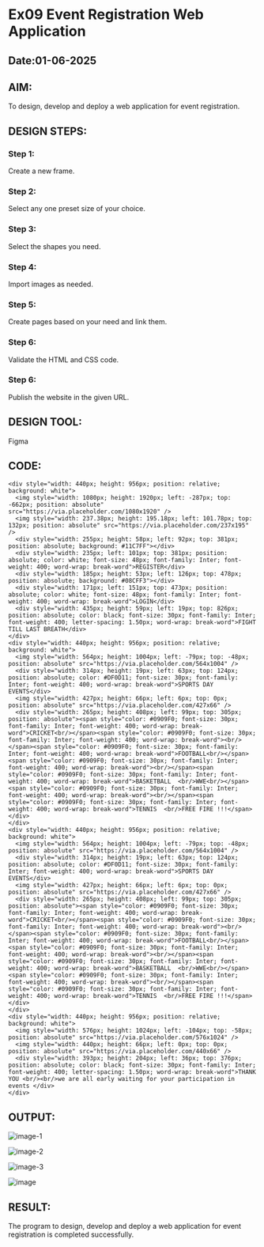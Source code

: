 # Ex09 Event Registration Web Application
## Date:01-06-2025

## AIM:
To design, develop and deploy a web application for event registration.

## DESIGN STEPS:

### Step 1:
Create a new frame.

### Step 2:
Select any one preset size of your choice.

### Step 3:
Select the shapes you need.

### Step 4:
Import images as needed.

### Step 5:
Create pages based on your need and link them.

### Step 6:

Validate the HTML and CSS code.

### Step 6:

Publish the website in the given URL.

## DESIGN TOOL:
Figma

## CODE:
```
<div style="width: 440px; height: 956px; position: relative; background: white">
  <img style="width: 1080px; height: 1920px; left: -287px; top: -662px; position: absolute" src="https://via.placeholder.com/1080x1920" />
  <img style="width: 237.38px; height: 195.18px; left: 101.78px; top: 132px; position: absolute" src="https://via.placeholder.com/237x195" />
  <div style="width: 255px; height: 58px; left: 92px; top: 381px; position: absolute; background: #11C7FF"></div>
  <div style="width: 235px; left: 101px; top: 381px; position: absolute; color: white; font-size: 48px; font-family: Inter; font-weight: 400; word-wrap: break-word">REGISTER</div>
  <div style="width: 185px; height: 53px; left: 126px; top: 478px; position: absolute; background: #08CFF3"></div>
  <div style="width: 171px; left: 151px; top: 473px; position: absolute; color: white; font-size: 48px; font-family: Inter; font-weight: 400; word-wrap: break-word">LOGIN</div>
  <div style="width: 435px; height: 59px; left: 19px; top: 826px; position: absolute; color: black; font-size: 30px; font-family: Inter; font-weight: 400; letter-spacing: 1.50px; word-wrap: break-word">FIGHT TILL LAST BREATH</div>
</div>
<div style="width: 440px; height: 956px; position: relative; background: white">
  <img style="width: 564px; height: 1004px; left: -79px; top: -48px; position: absolute" src="https://via.placeholder.com/564x1004" />
  <div style="width: 314px; height: 19px; left: 63px; top: 124px; position: absolute; color: #DF0D11; font-size: 30px; font-family: Inter; font-weight: 400; word-wrap: break-word">SPORTS DAY EVENTS</div>
  <img style="width: 427px; height: 66px; left: 6px; top: 0px; position: absolute" src="https://via.placeholder.com/427x66" />
  <div style="width: 265px; height: 408px; left: 99px; top: 305px; position: absolute"><span style="color: #0909F0; font-size: 30px; font-family: Inter; font-weight: 400; word-wrap: break-word">CRICKET<br/></span><span style="color: #0909F0; font-size: 30px; font-family: Inter; font-weight: 400; word-wrap: break-word"><br/></span><span style="color: #0909F0; font-size: 30px; font-family: Inter; font-weight: 400; word-wrap: break-word">FOOTBALL<br/></span><span style="color: #0909F0; font-size: 30px; font-family: Inter; font-weight: 400; word-wrap: break-word"><br/></span><span style="color: #0909F0; font-size: 30px; font-family: Inter; font-weight: 400; word-wrap: break-word">BASKETBALL  <br/>WWE<br/></span><span style="color: #0909F0; font-size: 30px; font-family: Inter; font-weight: 400; word-wrap: break-word"><br/></span><span style="color: #0909F0; font-size: 30px; font-family: Inter; font-weight: 400; word-wrap: break-word">TENNIS  <br/>FREE FIRE !!!</span></div>
</div>
<div style="width: 440px; height: 956px; position: relative; background: white">
  <img style="width: 564px; height: 1004px; left: -79px; top: -48px; position: absolute" src="https://via.placeholder.com/564x1004" />
  <div style="width: 314px; height: 19px; left: 63px; top: 124px; position: absolute; color: #DF0D11; font-size: 30px; font-family: Inter; font-weight: 400; word-wrap: break-word">SPORTS DAY EVENTS</div>
  <img style="width: 427px; height: 66px; left: 6px; top: 0px; position: absolute" src="https://via.placeholder.com/427x66" />
  <div style="width: 265px; height: 408px; left: 99px; top: 305px; position: absolute"><span style="color: #0909F0; font-size: 30px; font-family: Inter; font-weight: 400; word-wrap: break-word">CRICKET<br/></span><span style="color: #0909F0; font-size: 30px; font-family: Inter; font-weight: 400; word-wrap: break-word"><br/></span><span style="color: #0909F0; font-size: 30px; font-family: Inter; font-weight: 400; word-wrap: break-word">FOOTBALL<br/></span><span style="color: #0909F0; font-size: 30px; font-family: Inter; font-weight: 400; word-wrap: break-word"><br/></span><span style="color: #0909F0; font-size: 30px; font-family: Inter; font-weight: 400; word-wrap: break-word">BASKETBALL  <br/>WWE<br/></span><span style="color: #0909F0; font-size: 30px; font-family: Inter; font-weight: 400; word-wrap: break-word"><br/></span><span style="color: #0909F0; font-size: 30px; font-family: Inter; font-weight: 400; word-wrap: break-word">TENNIS  <br/>FREE FIRE !!!</span></div>
</div>
<div style="width: 440px; height: 956px; position: relative; background: white">
  <img style="width: 576px; height: 1024px; left: -104px; top: -58px; position: absolute" src="https://via.placeholder.com/576x1024" />
  <img style="width: 440px; height: 66px; left: 0px; top: 0px; position: absolute" src="https://via.placeholder.com/440x66" />
  <div style="width: 393px; height: 204px; left: 36px; top: 376px; position: absolute; color: black; font-size: 30px; font-family: Inter; font-weight: 400; letter-spacing: 1.50px; word-wrap: break-word">THANK YOU <br/><br/>we are all early waiting for your participation in events </div>
</div>
```


## OUTPUT:

![image-1](https://github.com/user-attachments/assets/d28e3a30-3271-4f05-be58-a9734ebc4e90)


![image-2](https://github.com/user-attachments/assets/bbe993f9-5dde-4cbd-b3cd-dbfa984eb09f)


![image-3](https://github.com/user-attachments/assets/63c53ff5-e709-454c-abfb-915a87b9e07f)


![image](https://github.com/user-attachments/assets/b8963b27-40a8-4725-8ae5-70d2f97a1d71)



## RESULT:
The program to design, develop and deploy a web application for event registration is completed successfully.
